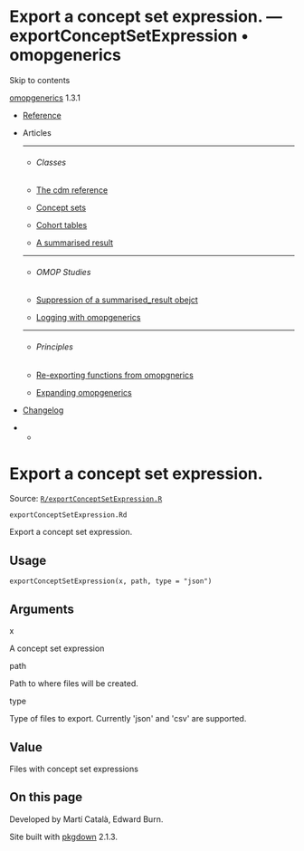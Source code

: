 # Export a concept set expression. — exportConceptSetExpression • omopgenerics

Skip to contents

[omopgenerics](../index.html) 1.3.1

  * [Reference](../reference/index.html)
  * Articles
    * * * *

    * ###### Classes

    * [The cdm reference](../articles/cdm_reference.html)
    * [Concept sets](../articles/codelists.html)
    * [Cohort tables](../articles/cohorts.html)
    * [A summarised result](../articles/summarised_result.html)
    * * * *

    * ###### OMOP Studies

    * [Suppression of a summarised_result obejct](../articles/suppression.html)
    * [Logging with omopgenerics](../articles/logging.html)
    * * * *

    * ###### Principles

    * [Re-exporting functions from omopgnerics](../articles/reexport.html)
    * [Expanding omopgenerics](../articles/expanding_omopgenerics.html)
  * [Changelog](../news/index.html)


  *   * [](https://github.com/darwin-eu/omopgenerics/)



# Export a concept set expression.

Source: [`R/exportConceptSetExpression.R`](https://github.com/darwin-eu/omopgenerics/blob/v1.3.1/R/exportConceptSetExpression.R)

`exportConceptSetExpression.Rd`

Export a concept set expression.

## Usage
    
    
    exportConceptSetExpression(x, path, type = "json")

## Arguments

x
    

A concept set expression

path
    

Path to where files will be created.

type
    

Type of files to export. Currently 'json' and 'csv' are supported.

## Value

Files with concept set expressions

## On this page

Developed by Martí Català, Edward Burn.

Site built with [pkgdown](https://pkgdown.r-lib.org/) 2.1.3.
